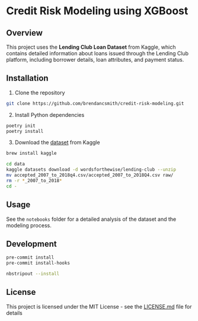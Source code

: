 # Credit Risk Modeling using XGBoost

## Overview

This project uses the **Lending Club Loan Dataset** from Kaggle, which contains detailed information about loans issued through the Lending Club platform, including borrower details, loan attributes, and payment status.

## Installation

1. Clone the repository

```bash
git clone https://github.com/brendancsmith/credit-risk-modeling.git
```

2. Install Python dependencies

```bash
poetry init
poetry install
```

3. Download the [dataset](https://www.kaggle.com/datasets/wordsforthewise/lending-club) from Kaggle

```bash
brew install kaggle

cd data
kaggle datasets download -d wordsforthewise/lending-club --unzip
mv accepted_2007_to_2018q4.csv/accepted_2007_to_2018Q4.csv raw/
rm -r *_2007_to_2018*
cd -
```

## Usage

See the `notebooks` folder for a detailed analysis of the dataset and the modeling process.

## Development

```bash
pre-commit install
pre-commit install-hooks
```

```bash
nbstripout --install
```

## License

This project is licensed under the MIT License - see the [LICENSE.md](LICENSE.md) file for details
